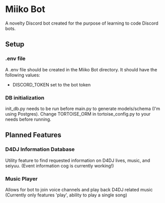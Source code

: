 # Miiko Bot
A novelty Discord bot created for the purpose of learning to code Discord bots.

## Setup

### .env file
A .env file should be created in the Miiko Bot directory. It should have the following values:
 - DISCORD_TOKEN set to the bot token

### DB initialization
init_db.py needs to be run before main.py to generate models/schema (I'm using Postgres).
Change TORTOISE_ORM in tortoise_config.py to your needs before running.

## Planned Features

### D4DJ Information Database
Utility feature to find requested information on D4DJ lives, music, and seiyuu.
(Event information cog is currently working!)

### Music Player
Allows for bot to join voice channels and play back D4DJ related music
(Currently only features 'play', ability to play a single song)
